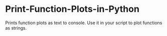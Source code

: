 Print-Function-Plots-in-Python
==============================

Prints function plots as text to console. Use it in your script to plot functions as strings. 
